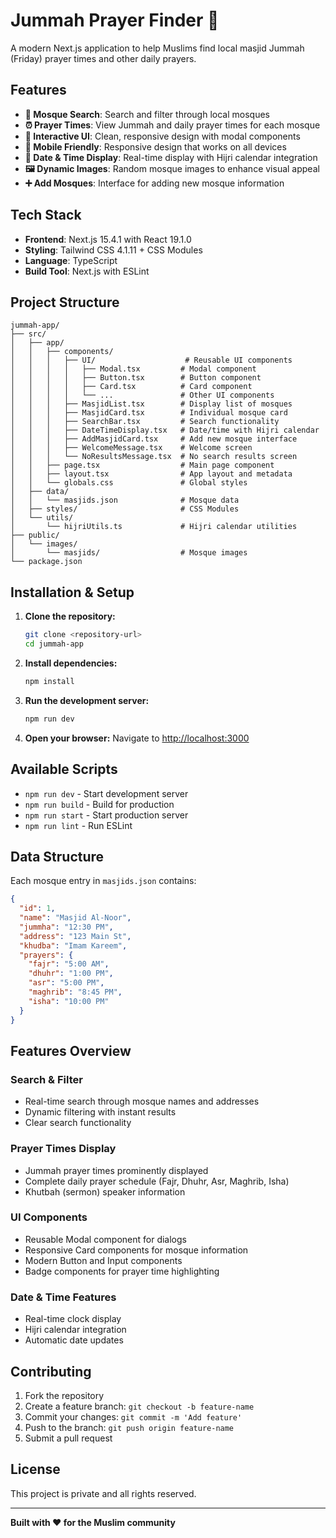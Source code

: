 # Jummah Prayer Finder 🌻

A modern Next.js application to help Muslims find local masjid Jummah (Friday) prayer times and other daily prayers.

<!-- Force fresh deployment -->

## Features

- **🕌 Mosque Search**: Search and filter through local mosques
- **⏰ Prayer Times**: View Jummah and daily prayer times for each mosque
- **🎯 Interactive UI**: Clean, responsive design with modal components
- **📱 Mobile Friendly**: Responsive design that works on all devices
- **🌅 Date & Time Display**: Real-time display with Hijri calendar integration
- **🖼️ Dynamic Images**: Random mosque images to enhance visual appeal
- **➕ Add Mosques**: Interface for adding new mosque information

## Tech Stack

- **Frontend**: Next.js 15.4.1 with React 19.1.0
- **Styling**: Tailwind CSS 4.1.11 + CSS Modules
- **Language**: TypeScript
- **Build Tool**: Next.js with ESLint

## Project Structure

```
jummah-app/
├── src/
│   ├── app/
│   │   ├── components/
│   │   │   ├── UI/                    # Reusable UI components
│   │   │   │   ├── Modal.tsx         # Modal component
│   │   │   │   ├── Button.tsx        # Button component
│   │   │   │   ├── Card.tsx          # Card component
│   │   │   │   └── ...               # Other UI components
│   │   │   ├── MasjidList.tsx        # Display list of mosques
│   │   │   ├── MasjidCard.tsx        # Individual mosque card
│   │   │   ├── SearchBar.tsx         # Search functionality
│   │   │   ├── DateTimeDisplay.tsx   # Date/time with Hijri calendar
│   │   │   ├── AddMasjidCard.tsx     # Add new mosque interface
│   │   │   ├── WelcomeMessage.tsx    # Welcome screen
│   │   │   └── NoResultsMessage.tsx  # No search results screen
│   │   ├── page.tsx                  # Main page component
│   │   ├── layout.tsx                # App layout and metadata
│   │   └── globals.css               # Global styles
│   ├── data/
│   │   └── masjids.json              # Mosque data
│   ├── styles/                       # CSS Modules
│   └── utils/
│       └── hijriUtils.ts             # Hijri calendar utilities
├── public/
│   └── images/
│       └── masjids/                  # Mosque images
└── package.json
```

## Installation & Setup

1. **Clone the repository:**
   ```bash
   git clone <repository-url>
   cd jummah-app
   ```

2. **Install dependencies:**
   ```bash
   npm install
   ```

3. **Run the development server:**
   ```bash
   npm run dev
   ```

4. **Open your browser:**
   Navigate to [http://localhost:3000](http://localhost:3000)

## Available Scripts

- `npm run dev` - Start development server
- `npm run build` - Build for production
- `npm run start` - Start production server
- `npm run lint` - Run ESLint

## Data Structure

Each mosque entry in `masjids.json` contains:

```json
{
  "id": 1,
  "name": "Masjid Al-Noor",
  "jummha": "12:30 PM",
  "address": "123 Main St",
  "khudba": "Imam Kareem",
  "prayers": {
    "fajr": "5:00 AM",
    "dhuhr": "1:00 PM",
    "asr": "5:00 PM",
    "maghrib": "8:45 PM",
    "isha": "10:00 PM"
  }
}
```

## Features Overview

### Search & Filter
- Real-time search through mosque names and addresses
- Dynamic filtering with instant results
- Clear search functionality

### Prayer Times Display
- Jummah prayer times prominently displayed
- Complete daily prayer schedule (Fajr, Dhuhr, Asr, Maghrib, Isha)
- Khutbah (sermon) speaker information

### UI Components
- Reusable Modal component for dialogs
- Responsive Card components for mosque information
- Modern Button and Input components
- Badge components for prayer time highlighting

### Date & Time Features
- Real-time clock display
- Hijri calendar integration
- Automatic date updates

## Contributing

1. Fork the repository
2. Create a feature branch: `git checkout -b feature-name`
3. Commit your changes: `git commit -m 'Add feature'`
4. Push to the branch: `git push origin feature-name`
5. Submit a pull request

## License

This project is private and all rights reserved.

---

**Built with ❤️ for the Muslim community**
